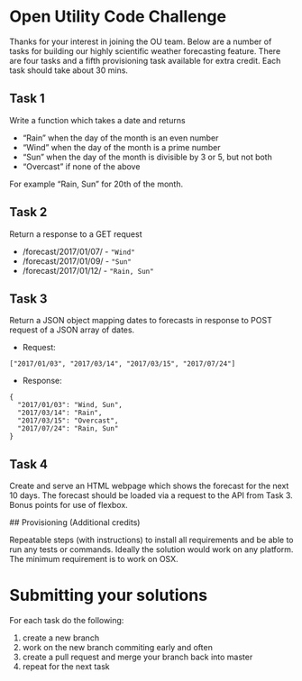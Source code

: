 # Open Utility Code Challenge

Thanks for your interest in joining the OU team. Below are a number of tasks
for building our highly scientific weather forecasting feature. There are four
tasks and a fifth provisioning task available for extra credit. Each task
should take about 30 mins.


## Task 1

Write a function which takes a date and returns
 * “Rain” when the day of the month is an even number
 * “Wind” when the day of the month is a prime number
 * “Sun” when the day of the month is divisible by 3 or 5, but not both
 * “Overcast” if none of the above

For example “Rain, Sun” for 20th of the month.

## Task 2

Return a response to a GET request
 * /forecast/2017/01/07/ - `"Wind"`
 * /forecast/2017/01/09/ - `"Sun"`
 * /forecast/2017/01/12/ - `"Rain, Sun"`

## Task 3

Return a JSON object mapping dates to forecasts in response to POST request of
a JSON array of dates.

 * Request:
~~~~
["2017/01/03", "2017/03/14", "2017/03/15", "2017/07/24"]
~~~~
 * Response:
~~~~
{
  "2017/01/03": "Wind, Sun",
  "2017/03/14": "Rain",
  "2017/03/15": "Overcast",
  "2017/07/24": "Rain, Sun"
}
~~~~

## Task 4

Create and serve an HTML webpage which shows the forecast for the next 10 days.
The forecast should be loaded via a request to the API from Task 3. Bonus
points for use of flexbox.

## Provisioning (Additional credits)

Repeatable steps (with instructions) to install all requirements and be able to run any tests or commands. Ideally the solution would work on any platform. The minimum requirement is to work on OSX.


# Submitting your solutions

For each task do the following:

1. create a new branch
2. work on the new branch commiting early and often
3. create a pull request and merge your branch back into master
4. repeat for the next task
